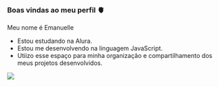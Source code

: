 ### Boas vindas ao meu perfil 🫀

Meu nome é Emanuelle

- Estou estudando na Alura.
- Estou me desenvolvendo na linguagem JavaScript.
- Utiizo esse espaço para minha organização e compartilhamento dos meus projetos desenvolvidos.

![](https://media.tenor.com/9XJAkqm90o0AAAAC/lewis-hamilton-hamilton.gif)
